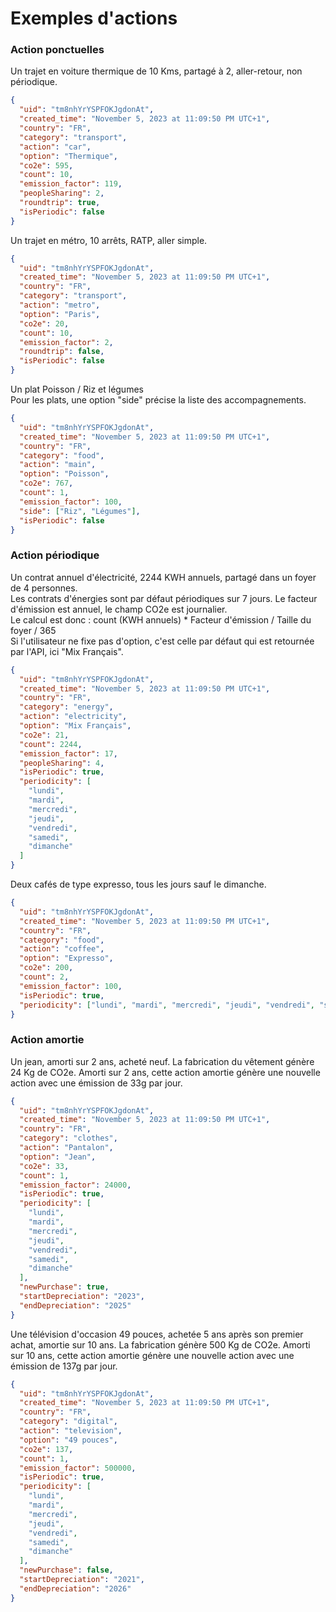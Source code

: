 # Exemples d'actions

### Action ponctuelles

Un trajet en voiture thermique de 10 Kms, partagé à 2, aller-retour, non périodique.

```json
{
  "uid": "tm8nhYrYSPFOKJgdonAt",
  "created_time": "November 5, 2023 at 11:09:50 PM UTC+1",
  "country": "FR",
  "category": "transport",
  "action": "car",
  "option": "Thermique",
  "co2e": 595,
  "count": 10,
  "emission_factor": 119,
  "peopleSharing": 2,
  "roundtrip": true,
  "isPeriodic": false
}
```

Un trajet en métro, 10 arrêts, RATP, aller simple.

```json
{
  "uid": "tm8nhYrYSPFOKJgdonAt",
  "created_time": "November 5, 2023 at 11:09:50 PM UTC+1",
  "country": "FR",
  "category": "transport",
  "action": "metro",
  "option": "Paris",
  "co2e": 20,
  "count": 10,
  "emission_factor": 2,
  "roundtrip": false,
  "isPeriodic": false
}
```

Un plat Poisson / Riz et légumes  
Pour les plats, une option "side" précise la liste des accompagnements.

```json
{
  "uid": "tm8nhYrYSPFOKJgdonAt",
  "created_time": "November 5, 2023 at 11:09:50 PM UTC+1",
  "country": "FR",
  "category": "food",
  "action": "main",
  "option": "Poisson",
  "co2e": 767,
  "count": 1,
  "emission_factor": 100,
  "side": ["Riz", "Légumes"],
  "isPeriodic": false
}
```

### Action périodique

Un contrat annuel d'électricité, 2244 KWH annuels, partagé dans un foyer de 4 personnes.  
Les contrats d'énergies sont par défaut périodiques sur 7 jours. Le facteur d'émission est annuel, le champ CO2e est journalier.  
Le calcul est donc : count (KWH annuels) \* Facteur d'émission / Taille du foyer / 365  
Si l'utilisateur ne fixe pas d'option, c'est celle par défaut qui est retournée par l'API, ici "Mix Français".

```json
{
  "uid": "tm8nhYrYSPFOKJgdonAt",
  "created_time": "November 5, 2023 at 11:09:50 PM UTC+1",
  "country": "FR",
  "category": "energy",
  "action": "electricity",
  "option": "Mix Français",
  "co2e": 21,
  "count": 2244,
  "emission_factor": 17,
  "peopleSharing": 4,
  "isPeriodic": true,
  "periodicity": [
    "lundi",
    "mardi",
    "mercredi",
    "jeudi",
    "vendredi",
    "samedi",
    "dimanche"
  ]
}
```

Deux cafés de type expresso, tous les jours sauf le dimanche.

```json
{
  "uid": "tm8nhYrYSPFOKJgdonAt",
  "created_time": "November 5, 2023 at 11:09:50 PM UTC+1",
  "country": "FR",
  "category": "food",
  "action": "coffee",
  "option": "Expresso",
  "co2e": 200,
  "count": 2,
  "emission_factor": 100,
  "isPeriodic": true,
  "periodicity": ["lundi", "mardi", "mercredi", "jeudi", "vendredi", "samedi"]
}
```

### Action amortie

Un jean, amorti sur 2 ans, acheté neuf.
La fabrication du vêtement génère 24 Kg de CO2e. Amorti sur 2 ans, cette action amortie génère une nouvelle action avec une émission de 33g par jour.

```json
{
  "uid": "tm8nhYrYSPFOKJgdonAt",
  "created_time": "November 5, 2023 at 11:09:50 PM UTC+1",
  "country": "FR",
  "category": "clothes",
  "action": "Pantalon",
  "option": "Jean",
  "co2e": 33,
  "count": 1,
  "emission_factor": 24000,
  "isPeriodic": true,
  "periodicity": [
    "lundi",
    "mardi",
    "mercredi",
    "jeudi",
    "vendredi",
    "samedi",
    "dimanche"
  ],
  "newPurchase": true,
  "startDepreciation": "2023",
  "endDepreciation": "2025"
}
```

Une télévision d'occasion 49 pouces, achetée 5 ans après son premier achat, amortie sur 10 ans.
La fabrication génère 500 Kg de CO2e. Amorti sur 10 ans, cette action amortie génère une nouvelle action avec une émission de 137g par jour.

```json
{
  "uid": "tm8nhYrYSPFOKJgdonAt",
  "created_time": "November 5, 2023 at 11:09:50 PM UTC+1",
  "country": "FR",
  "category": "digital",
  "action": "television",
  "option": "49 pouces",
  "co2e": 137,
  "count": 1,
  "emission_factor": 500000,
  "isPeriodic": true,
  "periodicity": [
    "lundi",
    "mardi",
    "mercredi",
    "jeudi",
    "vendredi",
    "samedi",
    "dimanche"
  ],
  "newPurchase": false,
  "startDepreciation": "2021",
  "endDepreciation": "2026"
}
```

